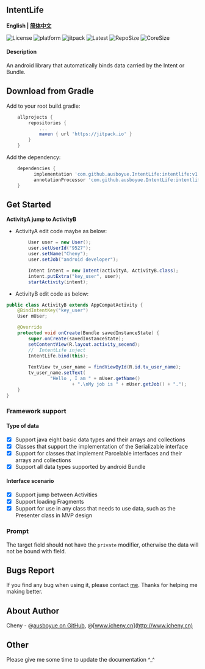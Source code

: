 

## IntentLife 

**English | [简体中文](./README.cn.md)**

![License](https://img.shields.io/github/license/ausboyue/IntentLife.svg) ![platform](https://img.shields.io/badge/platform-android-green.svg) ![jitpack](https://jitpack.io/v/ausboyue/IntentLife.svg) ![Latest](https://img.shields.io/badge/Latest-1.0.4-brightgreen.svg) ![RepoSize](https://img.shields.io/badge/RepoSize-156KB-blue.svg) ![CoreSize](https://img.shields.io/badge/CoreSize-3.1KB-blue.svg)


#### Description

An android library that automatically binds data carried by the Intent or Bundle.

## Download from Gradle

Add to your root build.gradle:
```groovy
    allprojects {
        repositories {
            ...
            maven { url 'https://jitpack.io' }
        }
    }
```

Add the dependency:
```groovy
    dependencies {
          implementation 'com.github.ausboyue.IntentLife:intentlife:v1.0.4'
          annotationProcessor 'com.github.ausboyue.IntentLife:intentlife_compiler:v1.0.4'
    }
```


## Get Started

**ActivityA jump to ActivityB**

- ActivityA edit code maybe as below:

```java
        User user = new User();
        user.setUserId("9527");
        user.setName("Cheny");
        user.setJob("android developer");

        Intent intent = new Intent(activityA, ActivityB.class);
        intent.putExtra("key_user", user);
        startActivity(intent);
```

- ActivityB edit code as below:

``` java
public class ActivityB extends AppCompatActivity {
    @BindIntentKey("key_user")
    User mUser;

    @Override
    protected void onCreate(Bundle savedInstanceState) {
        super.onCreate(savedInstanceState);
        setContentView(R.layout.activity_secend);
        //  IntentLife inject
        IntentLife.bind(this);
        
        TextView tv_user_name = findViewById(R.id.tv_user_name);
        tv_user_name.setText(
                "Hello , I am " + mUser.getName()
                        + ".\nMy job is " + mUser.getJob() + ".");
    }
}
```


### Framework support

#### Type of data 

- [x] Support java eight basic data types and their arrays and collections
- [x] Classes that support the implementation of the Serializable interface
- [x] Support for classes that implement Parcelable interfaces and their arrays and collections
- [x] Support all data types supported by android Bundle

#### Interface scenario

- [x] Support jump between Activities
- [x] Support loading Fragments
- [x] Support for use in any class that needs to use data, such as the Presenter class in MVP design

### Prompt

The target field should not have the `private` modifier, otherwise the data will not be bound with field.

## Bugs Report

If you find any bug when using it, please contact [me](mailto:ausboyue@qq.com). Thanks for helping me making better.

## About Author

Cheny - @[ausboyue on GitHub](https://github.com/ausboyue/), @[www.icheny.cn](http://www.icheny.cn)

## Other

Please give me some time to update the documentation ^_^

